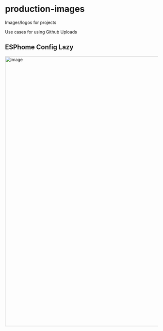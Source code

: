 # production-images
Images/logos for projects

Use cases for using Github Uploads
## ESPhome Config Lazy
<img width="971" height="887" alt="image" src="https://github.com/user-attachments/assets/01237296-d1d4-4e2a-a1fc-dbd8e7d91a4b" />
